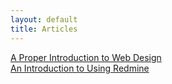 ```yaml
---
layout: default
title: Articles
---
```


[A Proper Introduction to Web Design](web-design/)  
[An Introduction to Using Redmine](redmine/)
